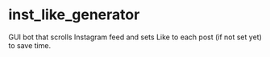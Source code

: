 # inst_like_generator
GUI bot that scrolls Instagram feed and sets Like to each post (if not set yet) to save time.
